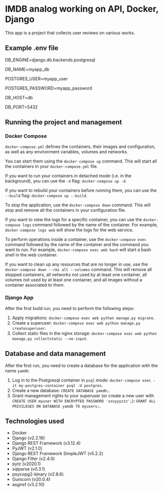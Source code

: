 # IMDB analog working on API, Docker, Django

This app is a project that collects user reviews on various works.

## Example .env file

DB_ENGINE=django.db.backends.postgresql

DB_NAME=myapp_db

POSTGRES_USER=myapp_user

POSTGRES_PASSWORD=myapp_password

DB_HOST=db

DB_PORT=5432

## Running the project and management

### Docker Compose

`docker-compose.yml` defines the containers, their images and configuration, as well as any environment variables, volumes and networks.

You can start them using the `docker-compose up` command. This will start all the containers in your `docker-compose.yml` file.

If you want to run your containers in detached mode (i.e. in the background), you can use the `-d` flag: `docker-compose up -d`.

If you want to rebuild your containers before running them, you can use the `--build` flag: `docker-compose up --build`.

To stop the application, use the `docker-compose down` command. This will stop and remove all the containers in your configuration file.

If you want to view the logs for a specific container, you can use the `docker-compose logs` command followed by the name of the container. For example, `docker-compose logs web` will show the logs for the web service.

To perform operations inside a container, use the `docker-compose exec` command followed by the name of the container and the command you want to run. For example, `docker-compose exec web bash` will start a bash shell in the web container.

If you want to clean up any resources that are no longer in use, use the `docker-compose down --rmi all --volumes` command. This will remove all stopped containers, all networks not used by at least one container, all volumes not used by at least one container, and all images without a container associated to them.

### Django App

After the first build run, you need to perform the following steps:
1. Apply migrations: `docker-compose exec web python manage.py migrate`.
2. Create a superuser: `docker-compose exec web python manage.py createsuperuser`.
3. Collect static files in the nginx storage: `docker-compose exec web python manage.py collectstatic --no-input`.

## Database and data management

After the first run, you need to create a database for the application with the name `yamdb`:
1. Log in to the Postgresql container in `psql` mode: `docker-compose exec -it my-postgres-container psql -U postgres`.
2. Create a new database: `CREATE DATABASE yamdb;`.
3. Grant management rights to your superuser (or create a new user with `CREATE USER myuser WITH ENCRYPTED PASSWORD 'xxxyyyzzz';`): `GRANT ALL PRIVILEGES ON DATABASE yamdb TO myusers;`.

## Technologies used

- Docker
- Django (v2.2.16)
- Django REST Framework (v3.12.4)
- PyJWT (v2.1.0)
- Django REST Framework SimpleJWT (v5.2.2)
- Django Filter (v2.4.0)
- pytz (v2020.1)
- sqlparse (v0.3.1)
- psycopg2-binary (v2.8.6)
- Gunicorn (v20.0.4)
- asgiref (v3.2.10)

